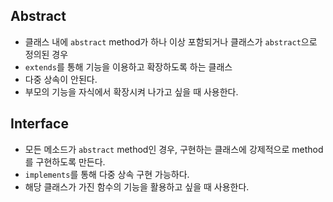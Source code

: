 ## Abstract
* 클래스 내에 `abstract` method가 하나 이상 포함되거나 클래스가 `abstract`으로 정의된 경우  
* `extends`를 통해 기능을 이용하고 확장하도록 하는 클래스
* 다중 상속이 안된다.
* 부모의 기능을 자식에서 확장시켜 나가고 싶을 때 사용한다.  

## Interface
* 모든 메소드가 `abstract` method인 경우, 구현하는 클래스에 강제적으로 method를 구현하도록 만든다.  
* `implements`를 통해 다중 상속 구현 가능하다.
* 해당 클래스가 가진 함수의 기능을 활용하고 싶을 때 사용한다.
